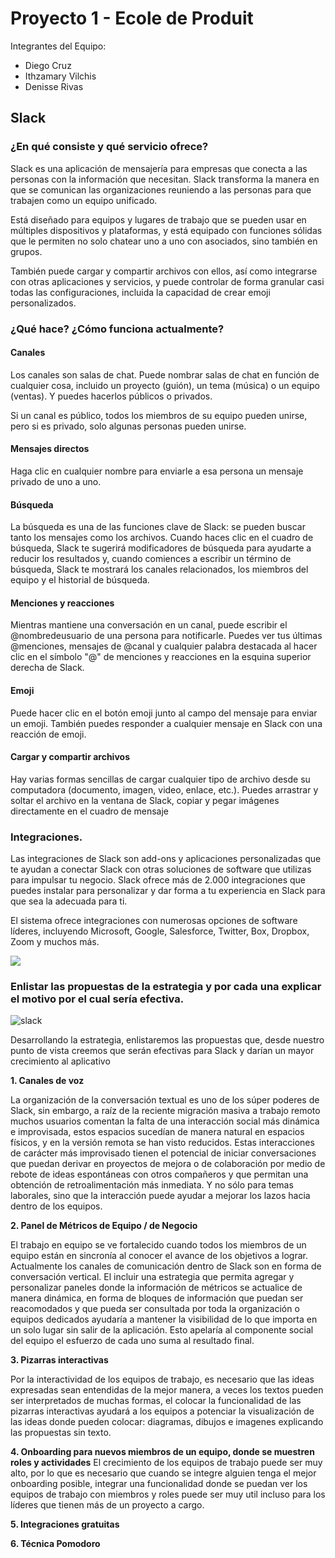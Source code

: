 # Proyecto 1 - Ecole de Produit
Integrantes del Equipo:
- Diego Cruz
- Ithzamary Vilchis
- Denisse Rivas

## Slack 
### ¿En qué consiste y qué servicio ofrece?
Slack es una aplicación de mensajería para empresas que conecta a las personas con la información que necesitan. Slack transforma la manera en que se comunican las organizaciones reuniendo a las personas para que trabajen como un equipo unificado.

Está diseñado para equipos y lugares de trabajo que se pueden usar en múltiples dispositivos y plataformas, y está equipado con funciones sólidas que le permiten no solo chatear uno a uno con asociados, sino también en grupos.

También puede cargar y compartir archivos con ellos, así como integrarse con otras aplicaciones y servicios, y puede controlar de forma granular casi todas las configuraciones, incluida la capacidad de crear emoji personalizados.

### ¿Qué hace? ¿Cómo funciona actualmente?

#### Canales
Los canales son salas de chat. Puede nombrar salas de chat en función de cualquier cosa, incluido un proyecto (guión), un tema (música) o un equipo (ventas). Y puedes hacerlos públicos o privados.

Si un canal es público, todos los miembros de su equipo pueden unirse, pero si es privado, solo algunas personas pueden unirse.

#### Mensajes directos
Haga clic en cualquier nombre para enviarle a esa persona un mensaje privado de uno a uno.

#### Búsqueda
La búsqueda es una de las funciones clave de Slack: se pueden buscar tanto los mensajes como los archivos. Cuando haces clic en el cuadro de búsqueda, Slack te sugerirá modificadores de búsqueda para ayudarte a reducir los resultados y, cuando comiences a escribir un término de búsqueda, Slack te mostrará los canales relacionados, los miembros del equipo y el historial de búsqueda.

#### Menciones y reacciones
Mientras mantiene una conversación en un canal, puede escribir el @nombredeusuario de una persona para notificarle. Puedes ver tus últimas @menciones, mensajes de @canal y cualquier palabra destacada al hacer clic en el símbolo "@" de menciones y reacciones en la esquina superior derecha de Slack.

#### Emoji
Puede hacer clic en el botón emoji junto al campo del mensaje para enviar un emoji. También puedes responder a cualquier mensaje en Slack con una reacción de emoji. 

#### Cargar y compartir archivos
Hay varias formas sencillas de cargar cualquier tipo de archivo desde su computadora (documento, imagen, video, enlace, etc.). Puedes arrastrar y soltar el archivo en la ventana de Slack, copiar y pegar imágenes directamente en el cuadro de mensaje

### Integraciones.
Las integraciones de Slack son add-ons y aplicaciones personalizadas que te ayudan a conectar Slack con otras soluciones de software que utilizas para impulsar tu negocio.
Slack ofrece más de 2.000 integraciones que puedes instalar para personalizar y dar forma a tu experiencia en Slack para que sea la adecuada para ti.

El sistema ofrece integraciones con numerosas opciones de software líderes, incluyendo Microsoft, Google, Salesforce, Twitter, Box, Dropbox, Zoom y muchos más.

<img src="https://kinsta.com/wp-content/uploads/2021/01/pasted-image-0-5.png"/>

### Enlistar las propuestas de la estrategia y por cada una explicar el motivo por el cual sería efectiva.

<img src="https://i.ibb.co/nLfDv9r/slack.png" alt="slack">

Desarrollando la estrategia, enlistaremos las propuestas que, desde nuestro punto de vista creemos que serán efectivas para Slack y darían un mayor crecimiento al aplicativo

**1. Canales de voz**

La organización de la conversación textual es uno de los súper poderes de Slack, sin embargo, a raíz de la reciente migración masiva a trabajo remoto muchos usuarios comentan la falta de una interacción social más dinámica e improvisada, estos espacios sucedían de manera natural en espacios físicos, y en la versión remota se han visto reducidos.
Estas interacciones de carácter más improvisado tienen el potencial de iniciar conversaciones que puedan derivar en proyectos de mejora o de colaboración por medio de rebote de ideas espontáneas con otros compañeros y que permitan una obtención de retroalimentación más inmediata. Y no sólo para temas laborales, sino que la interacción puede ayudar a mejorar los lazos hacia dentro de los equipos.


**2. Panel de Métricos de Equipo / de Negocio**

El trabajo en equipo se ve fortalecido cuando todos los miembros de un equipo están en sincronía al conocer el avance de los objetivos a lograr.
Actualmente los canales de comunicación dentro de Slack son en forma de conversación vertical. El incluir una estrategia que permita agregar y personalizar paneles donde la información de métricos se actualice de manera dinámica, en forma de bloques de información que puedan ser reacomodados y que pueda ser consultada por toda la organización o equipos dedicados ayudaría a mantener la visibilidad de lo que importa en un solo lugar sin salir de la aplicación. Esto apelaría al componente social del equipo el esfuerzo de cada uno suma al resultado final.

**3. Pizarras interactivas**

Por la interactividad de los equipos de trabajo, es necesario que las ideas expresadas sean entendidas de la mejor manera, a veces los textos pueden ser interpretados de muchas formas, el colocar la funcionalidad de las pizarras interactivas ayudará a los equipos a potenciar la visualización de las ideas donde pueden colocar: diagramas, dibujos e imagenes explicando las propuestas sin texto.

**4. Onboarding para nuevos miembros de un equipo, donde se muestren roles y actividades**
El crecimiento de los equipos de trabajo puede ser muy alto, por lo que es necesario que cuando se integre alguien tenga el mejor onboarding posible, integrar una funcionalidad donde se puedan ver los equipos de trabajo con miembros y roles puede ser muy util incluso para los líderes que tienen más de un proyecto a cargo.

**5. Integraciones gratuitas**

**6. Técnica Pomodoro**
